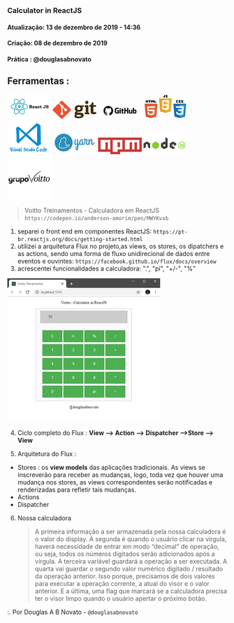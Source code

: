 ### Calculator in ReactJS

#### Atualização: 13 de dezembro de 2019 - 14:36
#### Criação: 08 de dezembro de 2019
#### Prática : @douglasabnovato

## Ferramentas : 

![ReactJS](/images/logo-reactjs.jpg)
![Git](/images/logo-git.png)
![Github](/images/logo-github.png)
![HTML/CSS/Javascript](/images/logo-html-css-js.jpeg)
![VSCode](/images/logo-VSCode.png)
![Yarn](/images/logo-yarn.png)
![NPM](/images/logo-npm.png)
![Nodejs](/images/logo-nodejs.png) 
![Voitto-Treinamentos](/images/logo-voitto.png) 

> Voitto Treinamentos - Calculadora em ReactJS <br/>
> `https://codepen.io/anderson-amorim/pen/MWYKvxb`
1. separei o front end em componentes ReactJS: `https://pt-br.reactjs.org/docs/getting-started.html`
2. utilizei a arquitetura Flux no projeto,as views, os stores, os dipatchers e as actions, sendo uma forma de fluxo unidirecional de dados entre eventos e ouvintes: `https://facebook.github.io/flux/docs/overview`
3. acrescentei funcionalidades a calculadora: ".", "pi", "+/-", "%"

![Frontend-Calculator](/images/frontend-calculator.jpg)

4. Ciclo completo do Flux : **View –> Action –> Dispatcher –>Store –> View**

5. Arquitetura do Flux :
- Stores : os **view models** das aplicações tradicionais. As views se inscreverão para receber as mudanças, logo, toda vez que houver uma mudança nos stores, as views correspondentes serão notificadas e renderizadas para refletir tais mudanças.
- Actions 
- Dispatcher

6. Nossa calculadora
    > A primeira informação a ser armazenada pela nossa calculadora é o valor do display. 
    > A segunda é quando o usuário clicar na vírgula, haverá necessidade de entrar em modo “decimal” de operação, ou seja, todos os números digitados serão adicionados após a vírgula. 
    > A terceira variável guardará a operação a ser executada. 
    > A quarta vai guardar o segundo valor numérico digitado / resultado da operação anterior. Isso porque, precisamos de dois valores para executar a operação corrente, a atual do visor e o valor anterior. 
    > E a última, uma flag que marcará se a calculadora precisa ter o visor limpo quando o usuário apertar o próximo botão.

:. Por Douglas A B Novato - `@douglasabnovato`
